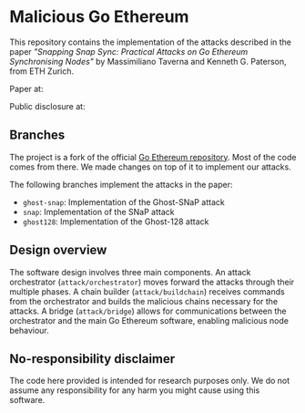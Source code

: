 # Malicious Go Ethereum

This repository contains the implementation of the attacks
described in the paper _"Snapping Snap Sync: Practical Attacks on Go Ethereum Synchronising Nodes"_
by Massimiliano Taverna and Kenneth G. Paterson, from ETH Zurich.

Paper at:

Public disclosure at:

## Branches

The project is a fork of the official [Go Ethereum repository](https://github.com/ethereum/go-ethereum).
Most of the code comes from there. We made changes on top of it to implement our attacks.

The following branches implement the attacks in the paper:
* `ghost-snap`: Implementation of the Ghost-SNaP attack
* `snap`: Implementation of the SNaP attack
* `ghost128`: Implementation of the Ghost-128 attack

## Design overview
The software design involves three main components.
An attack orchestrator (`attack/orchestrator`) moves forward the attacks through their multiple phases.
A chain builder (`attack/buildchain`) receives commands from the orchestrator and builds the malicious chains necessary for the attacks.
A bridge (`attack/bridge`) allows for communications between the orchestrator and the main Go Ethereum software, enabling malicious node behaviour.

## No-responsibility disclaimer
The code here provided is intended for research purposes only.
We do not assume any responsibility for any harm you might cause
using this software.
